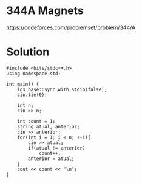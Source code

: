 # 344A	Magnets

https://codeforces.com/problemset/problem/344/A

# Solution

```
#include <bits/stdc++.h>
using namespace std;

int main() {
    ios_base::sync_with_stdio(false);
    cin.tie(0);

    int n;
    cin >> n;

    int count = 1;
    string atual, anterior;
    cin >> anterior;
    for(int i = 1; i < n; ++i){
        cin >> atual;
        if(atual != anterior)
            count++;
        anterior = atual;
    }
    cout << count << "\n";
}

```